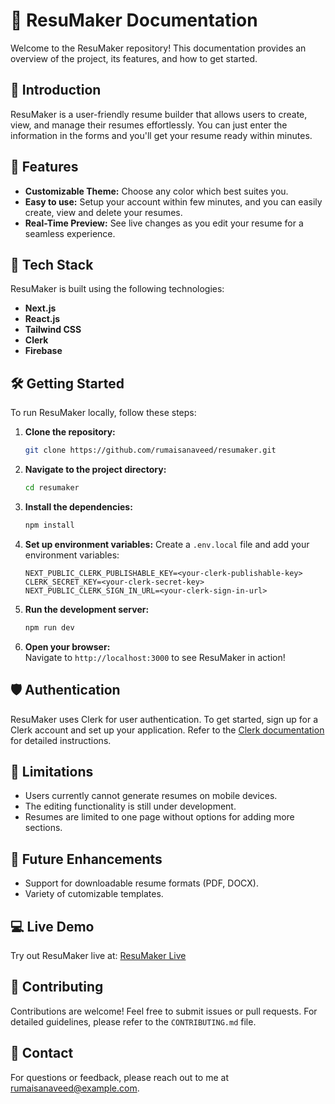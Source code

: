 # 📄 ResuMaker Documentation

Welcome to the ResuMaker repository! This documentation provides an overview of the project, its features, and how to get started.

## 🚀 Introduction

ResuMaker is a user-friendly resume builder that allows users to create, view, and manage their resumes effortlessly. You can just enter the information in the forms and you'll get your resume ready within minutes.

## 🌟 Features

- **Customizable Theme:** Choose any color which best suites you. 
- **Easy to use:** Setup your account within few minutes, and you can easily create, view and delete your resumes. 
- **Real-Time Preview:** See live changes as you edit your resume for a seamless experience.

## 🔧 Tech Stack

ResuMaker is built using the following technologies:

- **Next.js**
- **React.js**
- **Tailwind CSS**
- **Clerk**
- **Firebase**

## 🛠️ Getting Started

To run ResuMaker locally, follow these steps:

1. **Clone the repository:**
   ```bash
   git clone https://github.com/rumaisanaveed/resumaker.git
   ```
2. **Navigate to the project directory:**
   ```bash
   cd resumaker
   ```
3. **Install the dependencies:**
   ```bash
   npm install
   ```
4. **Set up environment variables:**
   Create a `.env.local` file and add your environment variables:
   ```
   NEXT_PUBLIC_CLERK_PUBLISHABLE_KEY=<your-clerk-publishable-key>
   CLERK_SECRET_KEY=<your-clerk-secret-key>
   NEXT_PUBLIC_CLERK_SIGN_IN_URL=<your-clerk-sign-in-url>
   ```
5. **Run the development server:**
   ```bash
   npm run dev
   ```
6. **Open your browser:**  
   Navigate to `http://localhost:3000` to see ResuMaker in action!

## 🛡️ Authentication

ResuMaker uses Clerk for user authentication. To get started, sign up for a Clerk account and set up your application. Refer to the [Clerk documentation](https://clerk.dev/docs) for detailed instructions.

## 📱 Limitations

- Users currently cannot generate resumes on mobile devices.
- The editing functionality is still under development.
- Resumes are limited to one page without options for adding more sections.

## 📝 Future Enhancements

- Support for downloadable resume formats (PDF, DOCX).
- Variety of cutomizable templates. 

## 💻 Live Demo

Try out ResuMaker live at: [ResuMaker Live](https://resume-maker-kit.netlify.app/)

## 🔗 Contributing

Contributions are welcome! Feel free to submit issues or pull requests. For detailed guidelines, please refer to the `CONTRIBUTING.md` file.

## 📧 Contact

For questions or feedback, please reach out to me at [rumaisanaveed@example.com](mailto:rumaisanaveed@example.com).

